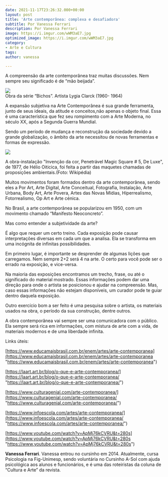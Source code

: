 ```yaml
---
date: 2021-11-17T23:26:32.000+00:00
layout: post
title: 'Arte contemporânea: complexa e desafiadora'
subtitle: Por Vanessa Ferrari 
description: Por Vanessa Ferrari
image: https://i.imgur.com/wWM3aE7.jpg
optimized_image: https://i.imgur.com/wWM3aE7.jpg
category:
- Arte e Cultura
tags: 
author: vanessa

---
```


A compreensão da arte contemporânea traz muitas discussões. Nem sempre seu significado é de “mão beijada”.

![](https://i.imgur.com/rdbNCuF.png)  
Obra da série “Bichos”. Artista Lygia Clarck (1960- 1964)

A expansão subjetiva na Arte Contemporânea é sua grande ferramenta, junto de seus ideais, da atitude e conceitos,não apenas o objeto final. Essa é uma característica que fez seu rompimento com a Arte Moderna, no século XX, após a Segunda Guerra Mundial.

Sendo um período de mudança e reconstrução da sociedade devido a grande globalização, o âmbito da arte necessitou de novas ferramentas e formas de expressão.

![](https://i.imgur.com/y5G6atZ.png)

A obra-instalação "Invenção da cor, Penetrável Magic Square # 5, De Luxe", de 1977, de Hélio Oiticica, foi feita a partir das maquetes chamadas de proposições ambientais.(Foto: Wikipédia)

Muitos movimentos foram formados dentro da arte contemporânea, sendo eles a Por Art, Arte Digital, Arte Conceitual, Fotografia, Instalação, Arte Urbana, Body Art, Arte Povera, Artes das Novas Mídias, Hiperrealismo, Fotorrealismo, Op Art e Arte cénica.

No Brasil, a arte contemporânea se popularizou em 1950, com um movimento chamado “Manifesto Neoconcreto”.

Mas como entender a subjetividade da arte?

É algo que requer um certo treino. Cada exposição pode causar interpretações diversas em cada um que a analisa. Ela se transforma em uma incógnita de infinitas possibilidades.

Em primeiro lugar, é importante se desprender de algumas lições que carregamos. Nem sempre 2+2 será 4 na arte. O certo para você pode ser o errado na exposição, e vice-versa.

Na maioria das exposições encontramos um trecho, frase, ou até o significado do material mostrado. Essas informações podem dar uma direção para onde o artista se posicionou e ajudar na compreensão. Mas, caso essas informações não estejam disponíveis, um curador pode te guiar dentro daquela exposição.

Outro exercício bom a ser feito é uma pesquisa sobre o artista, os materiais usados na obra, o período da sua construção, dentre outros.

A obra contemporânea vai sempre ser uma comunicadora com o público. Ela sempre será rica em informações, com mistura de arte com a vida, de materiais modernos e de uma liberdade infinita.

Links úteis:

 [https://www.educamaisbrasil.com.br/enem/artes/arte-contemporanea](https://www.educamaisbrasil.com.br/enem/artes/arte-contemporanea "https://www.educamaisbrasil.com.br/enem/artes/arte-contemporanea")

[https://laart.art.br/blog/o-que-e-arte-contemporanea/](https://laart.art.br/blog/o-que-e-arte-contemporanea/ "https://laart.art.br/blog/o-que-e-arte-contemporanea/")

[https://www.culturagenial.com/arte-contemporanea/](https://www.culturagenial.com/arte-contemporanea/ "https://www.culturagenial.com/arte-contemporanea/")

[https://www.infoescola.com/artes/arte-contemporanea/](https://www.infoescola.com/artes/arte-contemporanea/ "https://www.infoescola.com/artes/arte-contemporanea/")

[https://www.youtube.com/watch?v=ApMj76kCVRU&t=280s](https://www.youtube.com/watch?v=ApMj76kCVRU&t=280s "https://www.youtube.com/watch?v=ApMj76kCVRU&t=280s")

**Vanessa Ferrari**. Vanessa entrou no cursinho em 2014. Atualmente, cursa Psicologia na Fig-Unimesp, sendo voluntária no Cursinho A-Sol com ajuda psicológica aos alunos e funcionários, e é uma das roteiristas da coluna de “Cultura e Arte” da revista.
